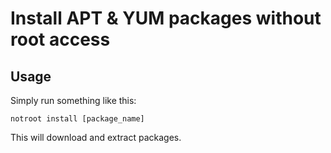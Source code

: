 # Install APT & YUM packages without root access

## Usage

Simply run something like this:

    notroot install [package_name]

This will download and extract packages.
